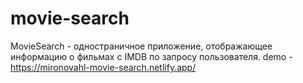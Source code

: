 # movie-search
MovieSearch - одностраничное приложение, отображающее информацию о фильмах с IMDB по запросу пользователя.
demo - https://mironovahl-movie-search.netlify.app/
